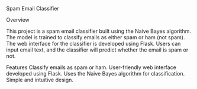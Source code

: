          
 Spam Email Classifier

 Overview

This project is a spam email classifier built using the Naive Bayes algorithm. The model is trained to classify emails as either spam or ham (not spam). The web interface for the classifier is developed using Flask. Users can input email text, and the classifier will predict whether the email is spam or not.
 

 Features 
 Classify emails as spam or ham.
 User-friendly web interface developed using Flask.
 Uses the Naive Bayes algorithm for classification.
 Simple and intuitive design.



